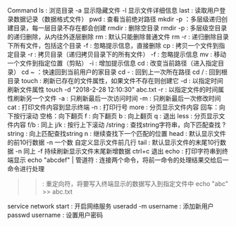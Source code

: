 Command
ls : 浏览目录 
	-a 显示隐藏文件
	-l 显示文件详细信息
last : 读取用户登录数据记录（数据格式文件）
pwd : 查看当前绝对路径
mkdir -p ：多层级递归创建目录，每一层目录不存在都会创建
rmdir : 删除空目录
rmdir -p : 多层级空目录的递归删除，从内往外逐层删除
rm : 默认只能删除普通文件
rm -r : 递归删除目录下所有文件，包括这个目录
	-f : 忽略提示信息，直接删除
cp : 拷贝一个文件到指定目录
	-r : 拷贝目录（递归拷贝目录下的所有文件）
	-f : 忽略提示信息
mv : 移动一个文件到指定位置（剪贴）
	-i : 增加提示信息
cd : 改变当前路径（进入指定目录）	
	cd ~ ：快速回到当前用户的家目录
	cd - : 回到上一次所在路径
	cd / : 回到根目录
touch : 刷新已存在的文件属性，如果文件不存在则创建它
	-d : 以指定时间刷新文件属性  touch -d "2018-2-28 12:10:30" abc.txt
	-r : 以指定文件的时间属性刷新另一个文件
	-a : 只刷新最后一次访问时间
	-m : 只刷新最后一次修改时间
cat : 打印文件内容到显示终端
	-n : 打印行号
more : 分页显示文件内容
	回车：向下按行滚动
	空格：向下翻页
	f : 向下翻页
	b : 向上翻页
	q : 退出
less : 分页显示文件内容
	f/b : 同上
	j/k : 按行上下滚动
	/string : 查找string字符串，向下匹配查找
	?string : 向上匹配查找string
		n : 继续查找下一个匹配的位置
head : 默认显示文件的前10行数据
	-n 一个数 自定义显示文件前几行
tail : 默认显示文件的末尾10行数据
	-n 同上
	-f 持续刷新显示文件末尾新增数据 ctrl+c 退出
echo : 打印字符串到终端显示
	echo "abcdef"
 |  管道符 : 连接两个命令，将前一命令的处理结果交给后一命令进行处理
>> : 重定向符，将要写入终端显示的数据写入到指定文件中
	echo "abc" >> abc.txt



service network start : 开启网络服务
useradd -m username : 添加新用户
passwd username : 设置用户密码